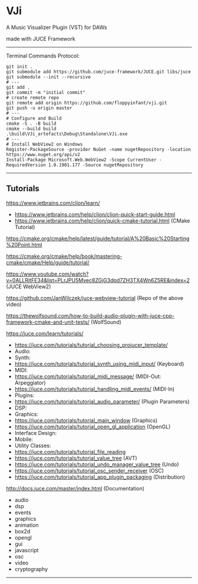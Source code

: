# VJi

A Music Visualizer Plugin (VST) for DAWs

made with JUCE Framework

---

Terminal Commands Protocol:

```shell
git init .
git submodule add https://github.com/juce-framework/JUCE.git libs/juce
git submodule --init --recursive
# ---
git add .
git commit -m "initial commit"
# create remote repo
git remote add origin https://github.com/floppyinfant/vji.git
git push -u origin master
# ---
# Configure and Build
cmake -S . -B build
cmake --build build
.\build\VJi_artefacts\Debug\Standalone\VJi.exe
# ---
# Install WebView2 on Windows
Register-PackageSource -provider NuGet -name nugetRepository -location https://www.nuget.org/api/v2
Install-Package Microsoft.Web.WebView2 -Scope CurrentUser -RequiredVersion 1.0.1901.177 -Source nugetRepository
```

---

## Tutorials

https://www.jetbrains.com/clion/learn/

- https://www.jetbrains.com/help/clion/clion-quick-start-guide.html
- https://www.jetbrains.com/help/clion/quick-cmake-tutorial.html (CMake Tutorial)

https://cmake.org/cmake/help/latest/guide/tutorial/A%20Basic%20Starting%20Point.html

https://cmake.org/cmake/help/book/mastering-cmake/cmake/Help/guide/tutorial/

https://www.youtube.com/watch?v=0ALLRitFE34&list=PLrJPU5Myec8ZGjG3dpd7ZH3TX4Wn6Z5RE&index=2 (JUCE WebView2)

https://github.com/JanWilczek/juce-webview-tutorial (Repo of the above video)

https://thewolfsound.com/how-to-build-audio-plugin-with-juce-cpp-framework-cmake-and-unit-tests/ (WolfSound)

https://juce.com/learn/tutorials/

- https://juce.com/tutorials/tutorial_choosing_projucer_template/
- Audio:
- Synth:
- https://juce.com/tutorials/tutorial_synth_using_midi_input/ (Keyboard)
- MIDI:
- https://juce.com/tutorials/tutorial_midi_message/ (MIDI-Out: Arpeggiator)
- https://juce.com/tutorials/tutorial_handling_midi_events/ (MIDI-In)
- Plugins:
- https://juce.com/tutorials/tutorial_audio_parameter/ (Plugin Parameters)
- DSP:
- Graphics:
- https://juce.com/tutorials/tutorial_main_window (Graphics)
- https://juce.com/tutorials/tutorial_open_gl_application (OpenGL)
- Interface Design:
- Mobile:
- Utility Classes:
- https://juce.com/tutorials/tutorial_file_reading
- https://juce.com/tutorials/tutorial_value_tree (AVT)
- https://juce.com/tutorials/tutorial_undo_manager_value_tree (Undo)
- https://juce.com/tutorials/tutorial_osc_sender_receiver (OSC)
- https://juce.com/tutorials/tutorial_app_plugin_packaging (Distribution)

http://docs.juce.com/master/index.html (Documentation)

- audio
- dsp
- events
- graphics
- animation
- box2d
- opengl
- gui
- javascript
- osc
- video
- cryptography

---

